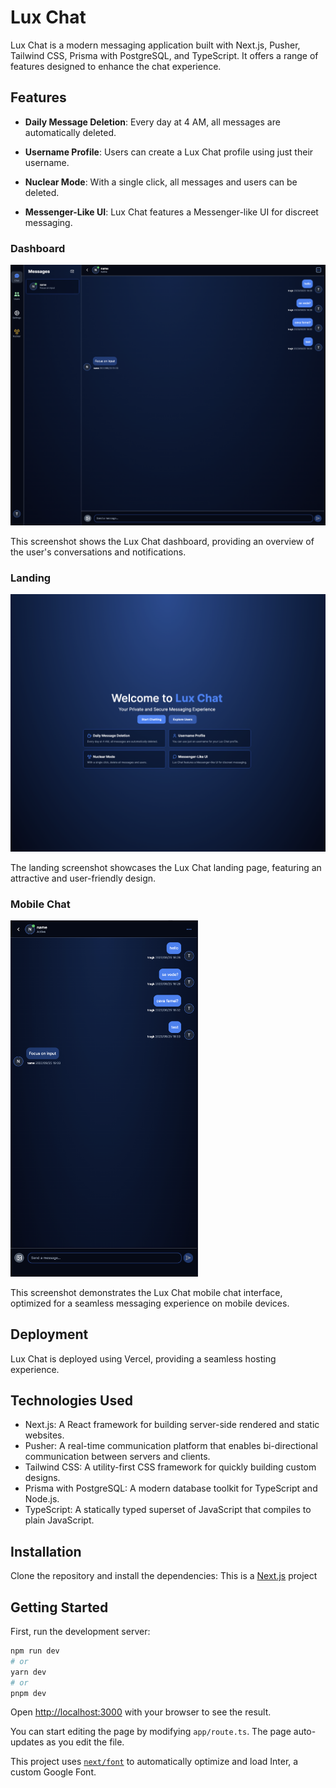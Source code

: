 # Lux Chat

Lux Chat is a modern messaging application built with Next.js, Pusher, Tailwind CSS, Prisma with PostgreSQL, and TypeScript. It offers a range of features designed to enhance the chat experience.

## Features

- **Daily Message Deletion**: Every day at 4 AM, all messages are automatically deleted.

- **Username Profile**: Users can create a Lux Chat profile using just their username.

- **Nuclear Mode**: With a single click, all messages and users can be deleted.

- **Messenger-Like UI**: Lux Chat features a Messenger-like UI for discreet messaging.

### Dashboard

<img src="/public/screenshots/dashboard.png" alt="Dashboard Screenshot" width="800">

This screenshot shows the Lux Chat dashboard, providing an overview of the user's conversations and notifications.

### Landing

<img src="/public/screenshots/landing.png" alt="Landing Screenshot" width="800">

The landing screenshot showcases the Lux Chat landing page, featuring an attractive and user-friendly design.

### Mobile Chat

<img src="/public/screenshots/mobile_chat.png" alt="Mobile Chat Screenshot" width="300">

This screenshot demonstrates the Lux Chat mobile chat interface, optimized for a seamless messaging experience on mobile devices.

## Deployment

Lux Chat is deployed using Vercel, providing a seamless hosting experience. 

## Technologies Used

- Next.js: A React framework for building server-side rendered and static websites.
- Pusher: A real-time communication platform that enables bi-directional communication between servers and clients.
- Tailwind CSS: A utility-first CSS framework for quickly building custom designs.
- Prisma with PostgreSQL: A modern database toolkit for TypeScript and Node.js.
- TypeScript: A statically typed superset of JavaScript that compiles to plain JavaScript.

## Installation

Clone the repository and install the dependencies:
This is a [Next.js](https://nextjs.org/) project

## Getting Started

First, run the development server:

```bash
npm run dev
# or
yarn dev
# or
pnpm dev
```

Open [http://localhost:3000](http://localhost:3000) with your browser to see the result.

You can start editing the page by modifying `app/route.ts`. The page auto-updates as you edit the file.

This project uses [`next/font`](https://nextjs.org/docs/basic-features/font-optimization) to automatically optimize and load Inter, a custom Google Font.


